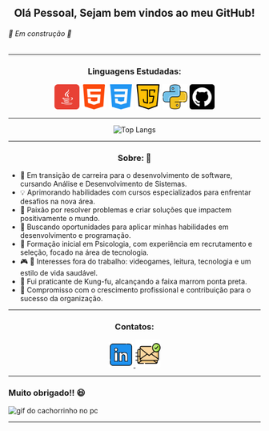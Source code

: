 <h2 align="center">Olá Pessoal, Sejam bem vindos ao meu GitHub!</h2>

###### :construction: Em construção :construction:
_______________

<div align="center">

  ### Linguagens Estudadas:

  <img src="src/iconeJava.png" width="50px" height= "50px" alt="Icone do Linkedin">
  <img src="src/iconeHtml.png" width="50px" height= "50px" alt="Icone do Linkedin">
  <img src="src/iconeCss.png" width="50px" height= "50px" alt="Icone do Linkedin">
  <img src="src/iconeJavaScript.png" width="50px" height= "50px" alt="Icone do Linkedin">
  <img src="src/iconePython.png" width="50px" height= "50px" alt="Icone do Linkedin">
  <img src="src/iconeGitHub.png" width="50px" height= "50px" alt="Icone do Linkedin">

</div>

___

<div align="center">

  ![Top Langs](https://github-readme-stats.vercel.app/api/top-langs/?username=thiiiimarques&layout=normal&title_color=BFFF00&text_color=fff&bg_color=0d1117&border_color=fff0)

</div>

___
<div align="center">

  ### Sobre: :punch:
  
</div>

<div align="left">

  - :briefcase: Em transição de carreira para o desenvolvimento de software, cursando Análise e Desenvolvimento de Sistemas.
  - :bulb: Aprimorando habilidades com cursos especializados para enfrentar desafios na nova área.
  - :wrench: Paixão por resolver problemas e criar soluções que impactem positivamente o mundo.
  - :office: Buscando oportunidades para aplicar minhas habilidades em desenvolvimento e programação.
  - :school: Formação inicial em Psicologia, com experiência em recrutamento e seleção, focado na área de tecnologia.
  - :video_game: :book: Interesses fora do trabalho: videogames, leitura, tecnologia e um estilo de vida saudável.
  - :ghost: Fui praticante de Kung-fu, alcançando a faixa marrom ponta preta.
  - :muscle: Compromisso com o crescimento profissional e contribuição para o sucesso da organização.

</div>

___

<div align="center">

  ### Contatos:

  <a href="https://www.linkedin.com/in/tiagomarquesss/"> <img src="src/iconeLinkedin.png" width="50px" height= "50px" alt="Icone do Linkedin"> </a><a href="tiagomarques2283@hotmail.com"> <img src="src/iconeEmail.png" width="50px" height= "55px" alt="Icone do E-mail"> </a>

</div>


___

### Muito obrigado!! :satisfied:
![gif do cachorrinho no pc](https://i.gifer.com/fyFn.gif)

___